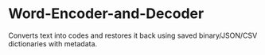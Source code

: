 # Word-Encoder-and-Decoder
Converts text into codes and restores it back using saved binary/JSON/CSV dictionaries with metadata.
